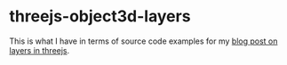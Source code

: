 # threejs-object3d-layers

This is what I have in terms of source code examples for my [blog post on layers in threejs](https://dustinpfister.github.io/2021/06/04/threejs-object3d-layers/).

